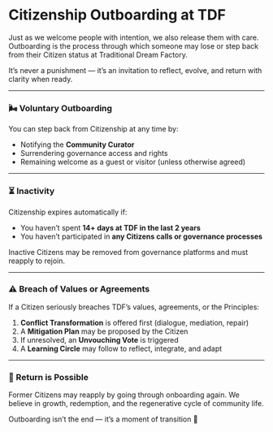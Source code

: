 # Citizenship Outboarding at TDF

Just as we welcome people with intention, we also release them with care.
Outboarding is the process through which someone may lose or step back from their Citizen status at Traditional Dream Factory.

It’s never a punishment — it’s an invitation to reflect, evolve, and return with clarity when ready.

---

### 🌬 Voluntary Outboarding
You can step back from Citizenship at any time by:
- Notifying the **Community Curator**
- Surrendering governance access and rights
- Remaining welcome as a guest or visitor (unless otherwise agreed)

---

### ⏳ Inactivity
Citizenship expires automatically if:
- You haven’t spent **14+ days at TDF in the last 2 years**
- You haven’t participated in **any Citizens calls or governance processes**

Inactive Citizens may be removed from governance platforms and must reapply to rejoin.

---

### ⚠️ Breach of Values or Agreements
If a Citizen seriously breaches TDF’s values, agreements, or the Principles:
1. **Conflict Transformation** is offered first (dialogue, mediation, repair)
2. A **Mitigation Plan** may be proposed by the Citizen
3. If unresolved, an **Unvouching Vote** is triggered
4. A **Learning Circle** may follow to reflect, integrate, and adapt

---

### 💚 Return is Possible
Former Citizens may reapply by going through onboarding again. We believe in growth, redemption, and the regenerative cycle of community life.

Outboarding isn’t the end — it’s a moment of transition 🌱
